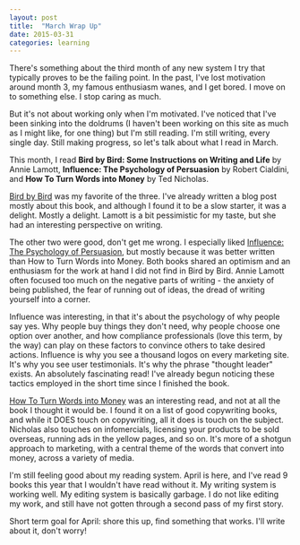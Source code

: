 ```yaml
---
layout: post
title:  "March Wrap Up"
date: 2015-03-31
categories: learning
---
```


There's something about the third month of any new system I try that typically proves to be the failing point. In the past, I've lost motivation around month 3, my famous enthusiasm wanes, and I get bored. I move on to something else. I stop caring as much.

But it's not about working only when I'm motivated. I've noticed that I've been sinking into the doldrums (I haven't been working on this site as much as I might like, for one thing) but I'm still reading. I'm still writing, every single day. Still making progress, so let's talk about what I read in March.

This month, I read **Bird by Bird: Some Instructions on Writing and Life** by Annie Lamott, **Influence: The Psychology of Persuasion** by Robert Cialdini, and **How To Turn Words into Money** by Ted Nicholas.

[Bird by Bird](http://www.amazon.com/Bird-Some-Instructions-Writing-Life/dp/0385480016/ref=sr_1_1?ie=UTF8&qid=1427855361&sr=8-1&keywords=bird+by+bird) was my favorite of the three. I've already written a blog post mostly about this book, and although I found it to be a slow starter, it was a delight. Mostly a delight. Lamott is a bit pessimistic for my taste, but she had an interesting perspective on writing.

The other two were good, don't get me wrong. I especially liked [Influence: The Psychology of Persuasion](http://www.amazon.com/Influence-Psychology-Persuasion-Robert-Cialdini/dp/006124189X/ref=sr_1_1?ie=UTF8&qid=1427855417&sr=8-1&keywords=influence+the+psychology+of+persuasion), but mostly because it was better written than How to Turn Words into Money. Both books shared an optimism and an enthusiasm for the work at hand I did not find in Bird by Bird. Annie Lamott often focused too much on the negative parts of writing - the anxiety of being published, the fear of running out of ideas, the dread of writing yourself into a corner.

Influence was interesting, in that it's about the psychology of why people say yes. Why people buy things they don't need, why people choose one option over another, and how compliance professionals (love this term, by the way) can play on these factors to convince others to take desired actions. Influence is why you see a thousand logos on every marketing site. It's why you see user testimonials. It's why the phrase "thought leader" exists. An absolutely fascinating read! I've already begun noticing these tactics employed in the short time since I finished the book.

[How To Turn Words into Money](http://www.amazon.com/How-Turn-Words-Into-Money/dp/1887741011/ref=sr_1_1?ie=UTF8&qid=1427855466&sr=8-1&keywords=how+to+turn+words+into+money) was an interesting read, and not at all the book I thought it would be. I found it on a list of good copywriting books, and while it DOES touch on copywriting, all it does is touch on the subject. Nicholas also touches on infomercials, licensing your products to be sold overseas, running ads in the yellow pages, and so on. It's more of a shotgun approach to marketing, with a central theme of the words that convert into money, across a variety of media.

I'm still feeling good about my reading system. April is here, and I've read 9 books this year that I wouldn't have read without it. My writing system is working well. My editing system is basically garbage. I do not like editing my work, and still have not gotten through a second pass of my first story.

Short term goal for April: shore this up, find something that works. I'll write about it, don't worry!